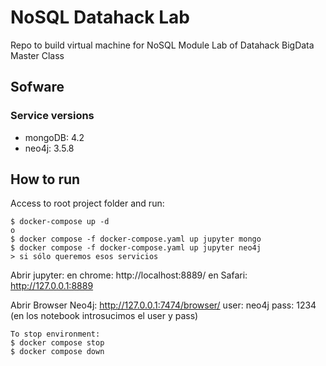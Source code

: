 # NoSQL Datahack Lab

Repo to build virtual machine for NoSQL Module Lab of Datahack BigData Master Class

## Sofware
### Service versions
* mongoDB: 4.2
* neo4j: 3.5.8

## How to run
Access to root project folder and run:
```
$ docker-compose up -d
o
$ docker compose -f docker-compose.yaml up jupyter mongo
$ docker compose -f docker-compose.yaml up jupyter neo4j
> si sólo queremos esos servicios
```
Abrir jupyter:
en chrome:
http://localhost:8889/
en Safari:
http://127.0.0.1:8889

Abrir Browser Neo4j:
http://127.0.0.1:7474/browser/
user: neo4j
pass: 1234
(en los notebook introsucimos el user y pass)
```
To stop environment:
$ docker compose stop
$ docker compose down
```

